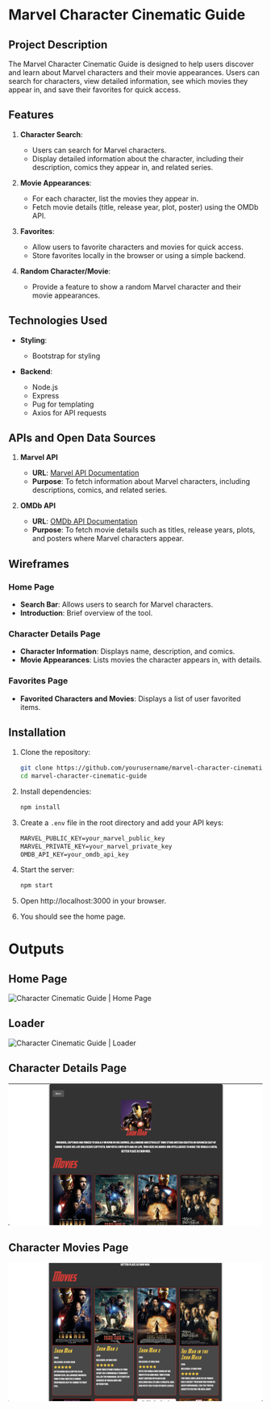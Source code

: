 # Marvel Character Cinematic Guide

## Project Description

The Marvel Character Cinematic Guide is designed to help users discover and learn about Marvel characters and their movie appearances. Users can search for characters, view detailed information, see which movies they appear in, and save their favorites for quick access.

## Features

1. **Character Search**:
   - Users can search for Marvel characters.
   - Display detailed information about the character, including their description, comics they appear in, and related series.

2. **Movie Appearances**:
   - For each character, list the movies they appear in.
   - Fetch movie details (title, release year, plot, poster) using the OMDb API.

3. **Favorites**:
   - Allow users to favorite characters and movies for quick access.
   - Store favorites locally in the browser or using a simple backend.

4. **Random Character/Movie**:
   - Provide a feature to show a random Marvel character and their movie appearances.

## Technologies Used

- **Styling**:
  - Bootstrap for styling

- **Backend**:
  - Node.js
  - Express
  - Pug for templating
  - Axios for API requests

## APIs and Open Data Sources

1. **Marvel API**
   - **URL**: [Marvel API Documentation](https://developer.marvel.com/docs)
   - **Purpose**: To fetch information about Marvel characters, including descriptions, comics, and related series.

2. **OMDb API**
   - **URL**: [OMDb API Documentation](http://www.omdbapi.com/)
   - **Purpose**: To fetch movie details such as titles, release years, plots, and posters where Marvel characters appear.

## Wireframes

### Home Page
- **Search Bar**: Allows users to search for Marvel characters.
- **Introduction**: Brief overview of the tool.

### Character Details Page
- **Character Information**: Displays name, description, and comics.
- **Movie Appearances**: Lists movies the character appears in, with details.

### Favorites Page
- **Favorited Characters and Movies**: Displays a list of user favorited items.

## Installation

1. Clone the repository:

   ```sh
   git clone https://github.com/yourusername/marvel-character-cinematic-guide.git
   cd marvel-character-cinematic-guide
   ```

2. Install dependencies:

   ```sh
   npm install
   ```

3. Create a `.env` file in the root directory and add your API keys:

   ```
   MARVEL_PUBLIC_KEY=your_marvel_public_key
   MARVEL_PRIVATE_KEY=your_marvel_private_key
   OMDB_API_KEY=your_omdb_api_key
   ```

4. Start the server:

   ```sh
   npm start
   ```

5. Open http://localhost:3000 in your browser.

6. You should see the home page.

# Outputs

## Home Page
![Character Cinematic Guide | Home Page](./demo/Home.png)

## Loader
![Character Cinematic Guide | Loader](./demo/Loader.png)

## Character Details Page
![Character Cinematic Guide | Character Details Page](./demo/CharacterInfo.png)

## Character Movies Page
![Character Cinematic Guide | Character Movies Page](./demo/CharacterMovies.png)

